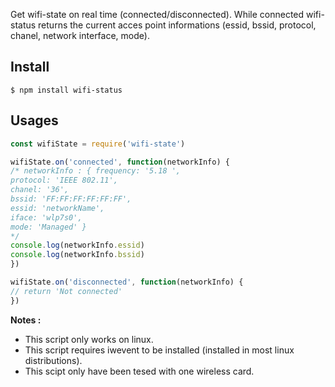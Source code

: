 Get wifi-state on real time (connected/disconnected). While connected wifi-status returns the current acces point informations (essid, bssid, protocol, chanel, network interface, mode).

## Install

```
$ npm install wifi-status
```

## Usages

 ```js
const wifiState = require('wifi-state')

wifiState.on('connected', function(networkInfo) {
/* networkInfo : { frequency: '5.18 ',
protocol: 'IEEE 802.11',
chanel: '36',
bssid: 'FF:FF:FF:FF:FF:FF',
essid: 'networkName',
iface: 'wlp7s0',
mode: 'Managed' }
*/
console.log(networkInfo.essid)
console.log(networkInfo.bssid)
})

wifiState.on('disconnected', function(networkInfo) {
// return 'Not connected'
})
```

 __Notes :__
 * This script only works on linux.
 * This script requires iwevent to be installed (installed in most linux distributions).
 * This scipt only have been tesed with one wireless card.
